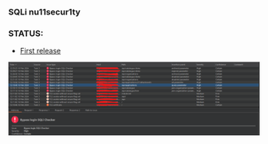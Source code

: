 ### SQLi nu11secur1ty

### STATUS:
- [First release](https://github.com/nu11secur1ty/PortSwigger-Web-Security-Academy/blob/main/BCheck/SQLi/Bypass-Authentication.bcheck)

![](https://github.com/nu11secur1ty/PortSwigger-Web-Security-Academy/blob/main/BCheck/SQLi-bypass%20authentication-login/docs/Bypass-Login-SQLi-Checker.png)

